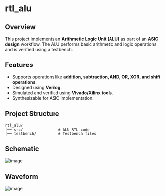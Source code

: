 # rtl_alu

## Overview
This project implements an **Arithmetic Logic Unit (ALU)** as part of an **ASIC design** workflow. The ALU performs basic arithmetic and logic operations and is verified using a testbench.

## Features
- Supports operations like **addition, subtraction, AND, OR, XOR, and shift operations**.
- Designed using **Verilog**.
- Simulated and verified using **Vivado/Xilinx tools**.
- Synthesizable for ASIC implementation.

## Project Structure
```
rtl_alu/
│── src/                # ALU RTL code
│── testbench/          # Testbench files

```
## Schematic

![image](https://github.com/user-attachments/assets/4b53c1d1-df93-4f2f-b135-fa9b5d9863fc)

## Waveform

![image](https://github.com/user-attachments/assets/40852613-5227-41b9-96f4-d78d06832941)
